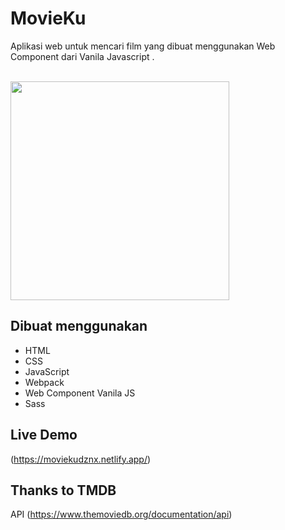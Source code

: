 # MovieKu
Aplikasi web untuk mencari film yang dibuat menggunakan Web Component dari Vanila Javascript .
<p align="left">
<br>
   <img src="https://ibb.co/LxkZrm0" border="0" width="350">
</p>

## Dibuat menggunakan

- HTML
- CSS
- JavaScript
- Webpack
- Web Component Vanila JS
- Sass


## Live Demo
(https://moviekudznx.netlify.app/)

## Thanks to TMDB
 API (https://www.themoviedb.org/documentation/api)
